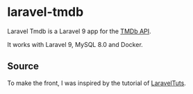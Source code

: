# laravel-tmdb

Laravel Tmdb is a Laravel 9 app for the [TMDb API](https://developers.themoviedb.org/3/).

It works with Laravel 9, MySQL 8.0 and Docker.

## Source

To make the front, I was inspired by the tutorial of
[LaravelTuts](https://laraveltuts.com/working-with-tmdb-api-in-laravel-9/).
